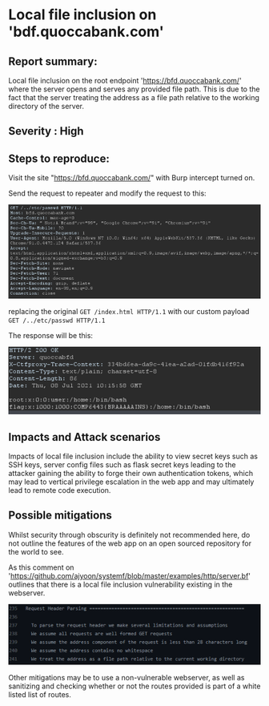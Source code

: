 # Local file inclusion on 'bdf.quoccabank.com' 

## Report summary:

Local file inclusion on the root endpoint 'https://bfd.quoccabank.com/' where the server opens and serves any provided file path. This is due to the fact that the server treating the address as a file path relative to the working directory of the server.

## Severity : High

## Steps to reproduce:

Visit the site "https://bfd.quoccabank.com/" with Burp intercept turned on.

Send the request to repeater and modify the request to this:

![image-20210708202321219](./images/bfd1.png)

replacing the original `GET /index.html HTTP/1.1` with our custom payload  `GET /../etc/passwd HTTP/1.1`

The response will be this:

![image-20210708202722261](./images/bfd2.png)

## Impacts and Attack scenarios

Impacts of local file inclusion include the ability to view secret keys such as SSH keys, server config files such as flask secret keys leading to the attacker gaining the ability to forge their own authentication tokens, which may lead to vertical privilege escalation in the web app and may ultimately lead to remote code execution.

## Possible mitigations

Whilst security through obscurity is definitely not recommended here, do not outline the features of the web app on an open sourced repository for the world to see. 

As this comment on 'https://github.com/ajyoon/systemf/blob/master/examples/http/server.bf' outlines that there is a local file inclusion vulnerability existing in the webserver.

![image-20210708203917867](./images/bfd3)

Other mitigations may be to use a non-vulnerable webserver, as well as sanitizing and checking whether or not the routes provided is part of a white listed list of routes.